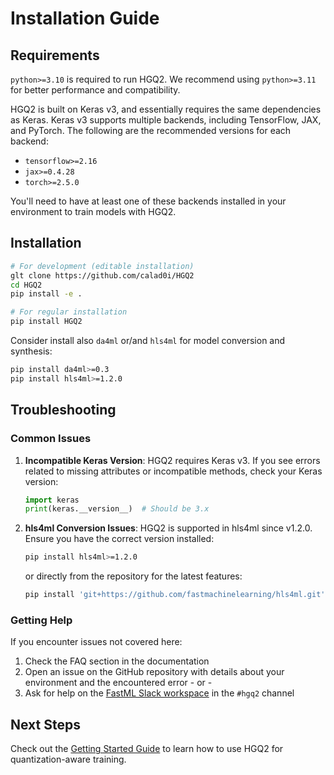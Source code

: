 # Installation Guide

## Requirements

`python>=3.10` is required to run HGQ2. We recommend using `python>=3.11` for better performance and compatibility.

HGQ2 is built on Keras v3, and essentially requires the same dependencies as Keras.
Keras v3 supports multiple backends, including TensorFlow, JAX, and PyTorch.
The following are the recommended versions for each backend:

- `tensorflow>=2.16`
- `jax>=0.4.28`
- `torch>=2.5.0`

You'll need to have at least one of these backends installed in your environment to train models with HGQ2.

## Installation

```bash
# For development (editable installation)
glt clone https://github.com/calad0i/HGQ2
cd HGQ2
pip install -e .

# For regular installation
pip install HGQ2
```

Consider install also `da4ml` or/and `hls4ml` for model conversion and synthesis:

```bash
pip install da4ml>=0.3
pip install hls4ml>=1.2.0
```

## Troubleshooting

### Common Issues

1. **Incompatible Keras Version**: HGQ2 requires Keras v3. If you see errors related to missing attributes or incompatible methods, check your Keras version:
   ```python
   import keras
   print(keras.__version__)  # Should be 3.x
   ```

2. **hls4ml Conversion Issues**: HGQ2 is supported in hls4ml since v1.2.0. Ensure you have the correct version installed:
   ```bash
   pip install hls4ml>=1.2.0
   ```
   or directly from the repository for the latest features:
   ```bash
   pip install 'git+https://github.com/fastmachinelearning/hls4ml.git'
   ```

### Getting Help

If you encounter issues not covered here:

1. Check the FAQ section in the documentation
2. Open an issue on the GitHub repository with details about your environment and the encountered error - or -
3. Ask for help on the [FastML Slack workspace](https://fastml.slack.com/) in the `#hgq2` channel

## Next Steps
Check out the [Getting Started Guide](getting_started.md) to learn how to use HGQ2 for quantization-aware training.

